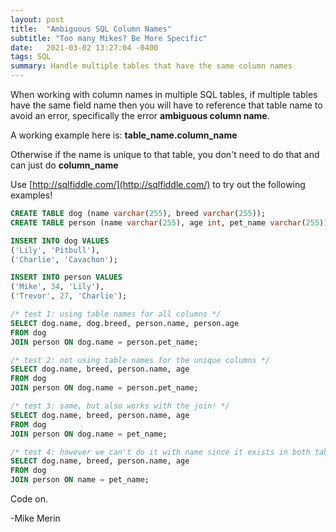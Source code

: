 ```yaml
---
layout: post
title:  "Ambiguous SQL Column Names"
subtitle: "Too many Mikes? Be More Specific"
date:   2021-03-02 13:27:04 -0400
tags: SQL
summary: Handle multiple tables that have the same column names
---
```

When working with column names in multiple SQL tables, if multiple tables have the same field name then you will have to reference that table name to avoid an error, specifically the error **ambiguous column name**.

A working example here is: **table_name.column_name**

Otherwise if the name is unique to that table, you don't need to do that and can just do **column_name**

Use [http://sqlfiddle.com/](http://sqlfiddle.com/) to try out the following examples!

```sql
CREATE TABLE dog (name varchar(255), breed varchar(255));
CREATE TABLE person (name varchar(255), age int, pet_name varchar(255));

INSERT INTO dog VALUES
('Lily', 'Pitbull'),
('Charlie', 'Cavachon');

INSERT INTO person VALUES
('Mike', 34, 'Lily'),
('Trevor', 27, 'Charlie');

/* test 1: using table names for all columns */
SELECT dog.name, dog.breed, person.name, person.age
FROM dog
JOIN person ON dog.name = person.pet_name;

/* test 2: not using table names for the unique columns */
SELECT dog.name, breed, person.name, age
FROM dog
JOIN person ON dog.name = person.pet_name;

/* test 3: same, but also works with the join! */
SELECT dog.name, breed, person.name, age
FROM dog
JOIN person ON dog.name = pet_name;

/* test 4: however we can't do it with name since it exists in both tables  */
SELECT dog.name, breed, person.name, age
FROM dog
JOIN person ON name = pet_name;
```

Code on.

-Mike Merin
